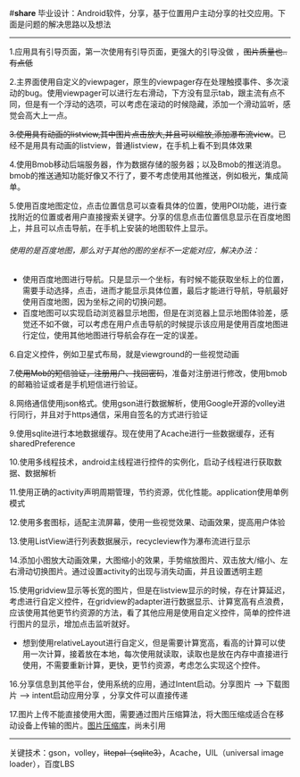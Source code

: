 #**share**
毕业设计：Android软件，分享，基于位置用户主动分享的社交应用。下面是问题的解决思路以及想法

_ _ _

1.应用具有引导页面，第一次使用有引导页面，更强大的引导没做 ，~~图片质量也..有点低~~

2.主界面使用自定义的viewpager，原生的viewpager存在处理触摸事件、多次滚动的bug。使用viewpager可以进行左右滑动，下方没有显示tab，跟主流有点不同，但是有一个浮动的选项，可以考虑在滚动的时候隐藏，添加一个滑动监听，感觉会高大上一点。

~~3.使用具有动画的listview,其中图片点击放大,并且可以缩放,添加瀑布流view~~。已经不是用具有动画的listview，普通listview，在手机上看不到具体效果

4.使用Bmob移动后端服务器，作为数据存储的服务器；以及Bmob的推送消息。bmob的推送通知功能好像又不行了，要不考虑使用其他推送，例如极光，集成简单。

5.使用百度地图定位，点击位置信息可以查看具体的位置，使用POI功能，进行查找附近的位置或者用户直接搜索关键字。分享的信息点击位置信息显示在百度地图上，并且可以点击导航，在手机上安装的地图软件上显示。

###### 使用的是百度地图，那么对于其他的图的坐标不一定能对应，解决办法：
- 	使用百度地图进行导航。只是显示一个坐标，有时候不能获取坐标上的位置，需要手动选择，点击，进而才能显示具体位置，最后才能进行导航，导航最好使用百度地图，因为坐标之间的切换问题。
-   百度地图可以实现启动浏览器显示地图，但是在浏览器上显示地图体验差，感觉还不如不做，可以考虑在用户点击导航的时候提示该应用是使用百度地图进行定位，使用其他地图进行导航会存在一定的误差。

6.自定义控件，例如卫星式布局，就是viewground的一些视觉动画

7.~~使用Mob的短信验证，注册用户、找回密码~~，准备对注册进行修改，使用bmob的邮箱验证或者是手机短信进行验证。

8.网络通信使用json格式。使用gson进行数据解析，使用Google开源的volley进行同行，并且对于https通信，采用自签名的方式进行验证

9.使用sqlite进行本地数据缓存。现在使用了Acache进行一些数据缓存，还有sharedPreference

10.使用多线程技术，android主线程进行控件的实例化，启动子线程进行获取数据、数据解析

11.使用正确的activity声明周期管理，节约资源，优化性能。application使用单例模式

12.使用多套图标，适配主流屏幕，使用一些视觉效果、动画效果，提高用户体验

13.使用ListView进行列表数据展示，recycleview作为瀑布流进行显示

14.添加小图放大动画效果，大图缩小的效果，手势缩放图片、双击放大/缩小、左右滑动切换图片。通过设置activity的出现与消失动画，并且设置透明主题

15.使用gridview显示等长宽的图片，但是在listview显示的时候，存在计算延迟，考虑进行自定义控件，在gridview的adapter进行数据显示、计算宽高有点浪费，应该使用其他更节约资源的方法，看了其他应用是使用自定义控件，简单的控件进行图片的显示，增加点击监听就好。
-	想到使用relativeLayout进行自定义，但是需要计算宽高，看高的计算可以使用一次计算，接着放在本地，每次使用就读取，读取也是放在内存中直接进行使用，不需要重新计算，更快，更节约资源，考虑怎么实现这个控件。

16.分享信息到其他平台，使用系统的应用，通过Intent启动。分享图片 --> 下载图片 --> intent启动应用分享 ，分享文件可以直接传递

17.图片上传不能直接使用大图，需要通过图片压缩算法，将大图压缩成适合在移动设备上传输的图片。[图片压缩库](https://github.com/mtnwrw/pdqimage)，尚未引用
_ _ _

关键技术：gson，volley，~~litepal（sqlite3）~~，Acache，UIL（universal image loader），百度LBS

